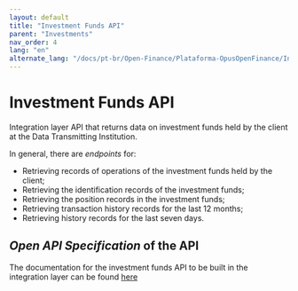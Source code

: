 ```yaml
---
layout: default
title: "Investment Funds API"
parent: "Investments"
nav_order: 4
lang: "en"
alternate_lang: "/docs/pt-br/Open-Finance/Plataforma-OpusOpenFinance/Integração/dados-investimentos/dados-fundos/"
---
```


# Investment Funds API

Integration layer API that returns data on investment funds held by the client at the Data Transmitting Institution.

In general, there are *endpoints* for:

- Retrieving records of operations of the investment funds held by the client;
- Retrieving the identification records of the investment funds;
- Retrieving the position records in the investment funds;
- Retrieving transaction history records for the last 12 months;
- Retrieving history records for the last seven days.

## *Open API Specification* of the API

The documentation for the investment funds API to be built in the integration layer can be found [here][API-Investment-Funds]

[API-Investment-Funds]: ../../../../../swagger-ui/index.html?api=en-data-funds

